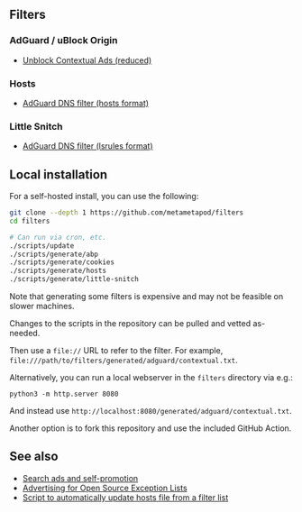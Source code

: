 ## Filters

### AdGuard / uBlock Origin

- [Unblock Contextual Ads (reduced)](https://raw.githubusercontent.com/metametapod/filters/main/generated/adguard/contextual.txt)

### Hosts

- [AdGuard DNS filter (hosts format)](https://raw.githubusercontent.com/metametapod/filters/main/generated/adguard/hosts/filter_1.txt)

### Little Snitch

- [AdGuard DNS filter (lsrules format)](https://raw.githubusercontent.com/metametapod/filters/main/generated/adguard/little-snitch/filter_1.json)

## Local installation

For a self-hosted install, you can use the following:

```sh
git clone --depth 1 https://github.com/metametapod/filters
cd filters

# Can run via cron, etc.
./scripts/update
./scripts/generate/abp
./scripts/generate/cookies
./scripts/generate/hosts
./scripts/generate/little-snitch
```

Note that generating some filters is expensive and may not be feasible on slower
machines.

Changes to the scripts in the repository can be pulled and vetted as-needed.

Then use a `file://` URL to refer to the filter. For example,
`file:///path/to/filters/generated/adguard/contextual.txt`.

Alternatively, you can run a local webserver in the `filters` directory via
e.g.:

```
python3 -m http.server 8080
```

And instead use `http://localhost:8080/generated/adguard/contextual.txt`.

Another option is to fork this repository and use the included GitHub Action.

## See also

- [Search ads and self-promotion](https://adguard.com/kb/general/ad-filtering/search-ads/)
- [Advertising for Open Source Exception Lists](https://ads-for-open-source.readthedocs.io)
- [Script to automatically update hosts file from a filter list](https://gist.github.com/metametapod/4c4a7a9c888343fc6e722f8ed77aa763)
